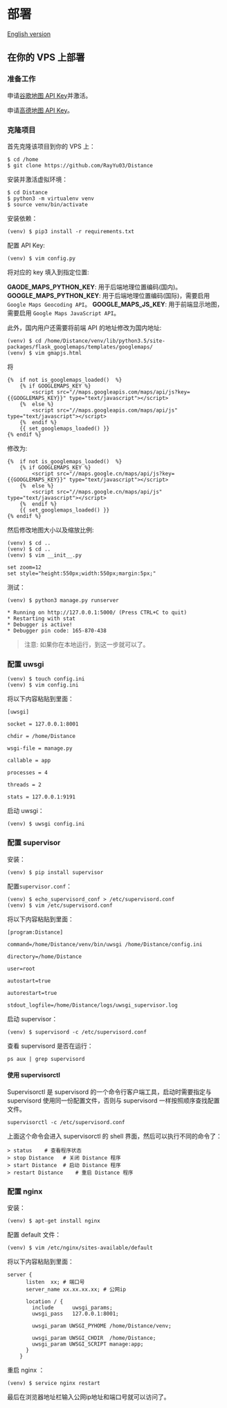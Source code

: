 # 部署

[English version][version-en]

## 在你的 VPS 上部署

### 准备工作

申请[谷歌地图 API Key][google-api-key]并激活。

申请[高德地图 API Key][gaode-api-key]。

### 克隆项目

首先克隆该项目到你的 VPS 上：

```
$ cd /home
$ git clone https://github.com/RayYu03/Distance
```

安装并激活虚拟环境：

```
$ cd Distance
$ python3 -m virtualenv venv
$ source venv/bin/activate
```

安装依赖：

```
(venv) $ pip3 install -r requirements.txt
```

配置 API Key:

```
(venv) $ vim config.py
```

将对应的 key 填入到指定位置:

**GAODE_MAPS_PYTHON_KEY**: 用于后端地理位置编码(国内)。
**GOOGLE_MAPS_PYTHON_KEY**: 用于后端地理位置编码(国际)，需要启用 `Google Maps Geocoding API`。
**GOOGLE_MAPS_JS_KEY**: 用于前端显示地图，需要启用 `Google Maps JavaScript API`。

此外，国内用户还需要将前端 API 的地址修改为国内地址:
```
(venv) $ cd /home/Distance/venv/lib/python3.5/site-packages/flask_googlemaps/templates/googlemaps/
(venv) $ vim gmapjs.html
```

将

```
{%  if not is_googlemaps_loaded()  %}
    {% if GOOGLEMAPS_KEY %}
        <script src="//maps.googleapis.com/maps/api/js?key={{GOOGLEMAPS_KEY}}" type="text/javascript"></script>
    {%  else %}
        <script src="//maps.googleapis.com/maps/api/js" type="text/javascript"></script>
    {%  endif %}
    {{ set_googlemaps_loaded() }}
{% endif %}
```

修改为:

```
{%  if not is_googlemaps_loaded()  %}
    {% if GOOGLEMAPS_KEY %}
        <script src="//maps.google.cn/maps/api/js?key={{GOOGLEMAPS_KEY}}" type="text/javascript"></script>
    {%  else %}
        <script src="//maps.google.cn/maps/api/js" type="text/javascript"></script>
    {%  endif %}
    {{ set_googlemaps_loaded() }}
{% endif %}
```

然后修改地图大小以及缩放比例:

```
(venv) $ cd ..
(venv) $ cd ..
(venv) $ vim __init__.py

set zoom=12
set style="height:550px;width:550px;margin:5px;"

```

测试：

```
(venv) $ python3 manage.py runserver

* Running on http://127.0.0.1:5000/ (Press CTRL+C to quit)
* Restarting with stat
* Debugger is active!
* Debugger pin code: 165-870-438

```

> 注意: 如果你在本地运行，到这一步就可以了。

### 配置 uwsgi

```
(venv) $ touch config.ini
(venv) $ vim config.ini
```

将以下内容粘贴到里面：

```
[uwsgi]

socket = 127.0.0.1:8001

chdir = /home/Distance

wsgi-file = manage.py

callable = app

processes = 4

threads = 2

stats = 127.0.0.1:9191

```

启动 uwsgi：
```
(venv) $ uwsgi config.ini
```


### 配置 supervisor

安装：

```
(venv) $ pip install supervisor
```

配置`supervisor.conf`：
```
(venv) $ echo_supervisord_conf > /etc/supervisord.conf
(venv) $ vim /etc/supervisord.conf

```

将以下内容粘贴到里面：

```
[program:Distance]

command=/home/Distance/venv/bin/uwsgi /home/Distance/config.ini

directory=/home/Distance

user=root

autostart=true

autorestart=true

stdout_logfile=/home/Distance/logs/uwsgi_supervisor.log
```

启动 supervisor：

```
(venv) $ supervisord -c /etc/supervisord.conf
```

查看 supervisord 是否在运行：

```
ps aux | grep supervisord
```
#### 使用 supervisorctl

Supervisorctl 是 supervisord 的一个命令行客户端工具，启动时需要指定与 supervisord 使用同一份配置文件，否则与 supervisord 一样按照顺序查找配置文件。

```
supervisorctl -c /etc/supervisord.conf
```

上面这个命令会进入 supervisorctl 的 shell 界面，然后可以执行不同的命令了：

```
> status    # 查看程序状态
> stop Distance   # 关闭 Distance 程序
> start Distance  # 启动 Distance 程序
> restart Distance    # 重启 Distance 程序
```


### 配置 nginx

安装：

```
(venv) $ apt-get install nginx
```

配置 default 文件：

```
(venv) $ vim /etc/nginx/sites-available/default
```

将以下内容粘贴到里面：

```
server {
      listen  xx; # 端口号
      server_name xx.xx.xx.xx; # 公网ip

      location / {
        include      uwsgi_params;
        uwsgi_pass   127.0.0.1:8001;

        uwsgi_param UWSGI_PYHOME /home/Distance/venv;

        uwsgi_param UWSGI_CHDIR  /home/Distance;
        uwsgi_param UWSGI_SCRIPT manage:app;
      }
    }
```

重启 nginx ：

```
(venv) $ service nginx restart
```

最后在浏览器地址栏输入公网ip地址和端口号就可以访问了。

[google-api-key]: https://developers.google.com/maps/documentation/javascript/get-api-key

[gaode-api-key]: http://lbs.amap.com/api/javascript-api/summary

[version-en]: https://github.com/RayYu03/Distance/blob/master/deploy.md
